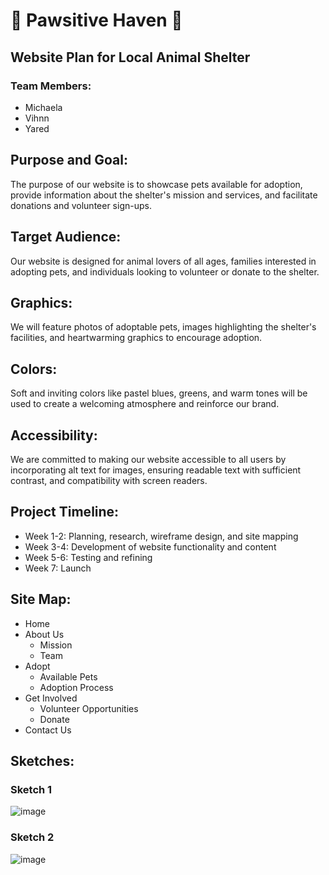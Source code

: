 # 🐾 Pawsitive Haven 🐾

## Website Plan for Local Animal Shelter

### Team Members:

- Michaela
- Vihnn
- Yared

## Purpose and Goal:

The purpose of our website is to showcase pets available for adoption, provide information about the shelter's mission and services, and facilitate donations and volunteer sign-ups.

## Target Audience:

Our website is designed for animal lovers of all ages, families interested in adopting pets, and individuals looking to volunteer or donate to the shelter.

## Graphics:

We will feature photos of adoptable pets, images highlighting the shelter's facilities, and heartwarming graphics to encourage adoption.

## Colors:

Soft and inviting colors like pastel blues, greens, and warm tones will be used to create a welcoming atmosphere and reinforce our brand.

## Accessibility:

We are committed to making our website accessible to all users by incorporating alt text for images, ensuring readable text with sufficient contrast, and compatibility with screen readers.

## Project Timeline:

- Week 1-2: Planning, research, wireframe design, and site mapping
- Week 3-4: Development of website functionality and content
- Week 5-6: Testing and refining
- Week 7: Launch

## Site Map:

- Home
- About Us
  - Mission
  - Team
- Adopt
  - Available Pets
  - Adoption Process
- Get Involved
  - Volunteer Opportunities
  - Donate
- Contact Us

## Sketches:

### Sketch 1
![image](https://github.com/Yaredyy/Pawsitive-Haven/assets/79294242/ace02501-40d3-4203-96b2-024617f69ecc)



### Sketch 2
![image](https://github.com/Yaredyy/Pawsitive-Haven/assets/79294242/e33c5680-f841-414b-961d-f8bb1dde2773)
